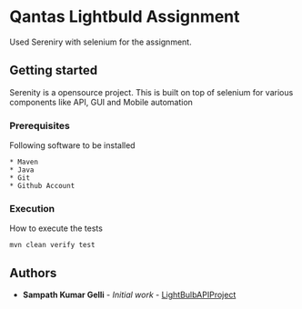 # Qantas Lightbuld Assignment
Used Sereniry with selenium for the assignment.

## Getting started

Serenity is a opensource project. This is built on top of selenium for various components like API, GUI and Mobile automation

### Prerequisites
Following software to be installed
```
* Maven
* Java
* Git
* Github Account
```

### Execution

How to execute the tests

```
mvn clean verify test
```

## Authors

* **Sampath Kumar Gelli** - *Initial work* - [LightBulbAPIProject](https://github.com/sampathgelli/LightBulbAPIProject)
